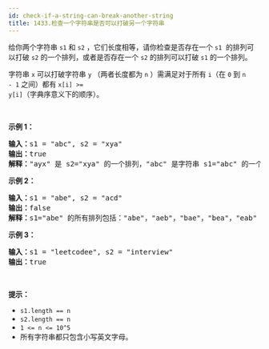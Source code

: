 ```yaml
---
id: check-if-a-string-can-break-another-string
title: 1433.检查一个字符串是否可以打破另一个字符串
---
```

给你两个字符串 <code>s1</code> 和 <code>s2</code> ，它们长度相等，请你检查是否存在一个 <code>s1</code>  的排列可以打破 <code>s2</code> 的一个排列，或者是否存在一个 <code>s2</code> 的排列可以打破 <code>s1</code> 的一个排列。

字符串 <code>x</code> 可以打破字符串 <code>y</code> （两者长度都为 <code>n</code> ）需满足对于所有 <code>i</code>（在 <code>0</code> 到 <code>n - 1</code> 之间）都有 <code>x[i] &gt;= y[i]</code>（字典序意义下的顺序）。

 

**示例 1：**


<pre><strong>输入：</strong>s1 = &#34;abc&#34;, s2 = &#34;xya&#34;<br/><strong>输出：</strong>true<br/><strong>解释：</strong>&#34;ayx&#34; 是 s2=&#34;xya&#34; 的一个排列，&#34;abc&#34; 是字符串 s1=&#34;abc&#34; 的一个排列，且 &#34;ayx&#34; 可以打破 &#34;abc&#34; 。<br/></pre>

**示例 2：**


<pre><strong>输入：</strong>s1 = &#34;abe&#34;, s2 = &#34;acd&#34;<br/><strong>输出：</strong>false <br/><strong>解释：</strong>s1=&#34;abe&#34; 的所有排列包括：&#34;abe&#34;，&#34;aeb&#34;，&#34;bae&#34;，&#34;bea&#34;，&#34;eab&#34; 和 &#34;eba&#34; ，s2=&#34;acd&#34; 的所有排列包括：&#34;acd&#34;，&#34;adc&#34;，&#34;cad&#34;，&#34;cda&#34;，&#34;dac&#34; 和 &#34;dca&#34;。然而没有任何 s1 的排列可以打破 s2 的排列。也没有 s2 的排列能打破 s1 的排列。<br/></pre>

**示例 3：**


<pre><strong>输入：</strong>s1 = &#34;leetcodee&#34;, s2 = &#34;interview&#34;<br/><strong>输出：</strong>true<br/></pre>

 

**提示：**


- <code>s1.length == n</code>
- <code>s2.length == n</code>
- <code>1 &lt;= n &lt;= 10^5</code>
- 所有字符串都只包含小写英文字母。
